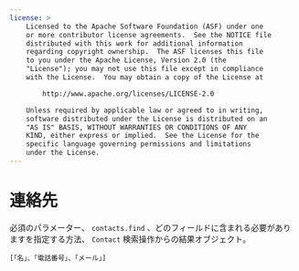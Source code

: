 ```yaml
---
license: >
    Licensed to the Apache Software Foundation (ASF) under one
    or more contributor license agreements.  See the NOTICE file
    distributed with this work for additional information
    regarding copyright ownership.  The ASF licenses this file
    to you under the Apache License, Version 2.0 (the
    "License"); you may not use this file except in compliance
    with the License.  You may obtain a copy of the License at

        http://www.apache.org/licenses/LICENSE-2.0

    Unless required by applicable law or agreed to in writing,
    software distributed under the License is distributed on an
    "AS IS" BASIS, WITHOUT WARRANTIES OR CONDITIONS OF ANY
    KIND, either express or implied.  See the License for the
    specific language governing permissions and limitations
    under the License.
---
```


# 連絡先

必須のパラメーター、 `contacts.find` 、どのフィールドに含まれる必要がありますを指定する方法、 `Contact` 検索操作からの結果オブジェクト。

    [「名」、「電話番号」、「メール」]